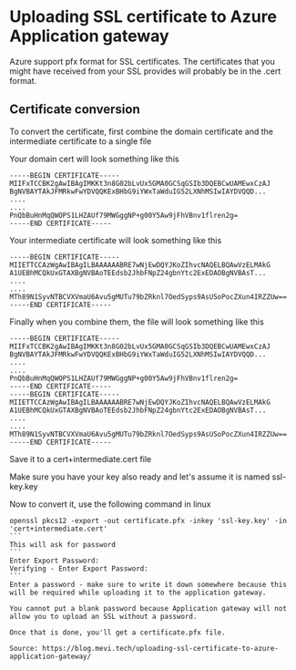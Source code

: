 # Uploading SSL certificate to Azure Application gateway

Azure support pfx format for SSL certificates. The certificates that you might have received from your SSL provides will probably be in the .cert format.

## Certificate conversion
To convert the certificate, first combine the domain certificate and the intermediate certificate to a single file

Your domain cert will look something like this

```
-----BEGIN CERTIFICATE-----
MIIFxTCCBK2gAwIBAgIMKKt3n8G02bLvUx5GMA0GCSqGSIb3DQEBCwUAMEwxCzAJ
BgNVBAYTAkJFMRkwFwYDVQQKExBHbG9iYWxTaWduIG52LXNhMSIwIAYDVQQD...
....
....
PnQbBuHnMqQWOPS1LHZAUf79MWGggNP+g00Y5Aw9jFhVBnv1flren2g=
-----END CERTIFICATE-----
```
Your intermediate certificate will look something like this
```
-----BEGIN CERTIFICATE-----
MIIETTCCAzWgAwIBAgILBAAAAAABRE7wNjEwDQYJKoZIhvcNAQELBQAwVzELMAkG
A1UEBhMCQkUxGTAXBgNVBAoTEEdsb2JhbFNpZ24gbnYtc2ExEDAOBgNVBAsT...
....
....
MTh89N1SyvNTBCVXVmaU6Avu5gMUTu79bZRknl7OedSyps9AsUSoPocZXun4IRZZUw==
-----END CERTIFICATE-----
```
Finally when you combine them, the file will look something like this
```
-----BEGIN CERTIFICATE-----
MIIFxTCCBK2gAwIBAgIMKKt3n8G02bLvUx5GMA0GCSqGSIb3DQEBCwUAMEwxCzAJ
BgNVBAYTAkJFMRkwFwYDVQQKExBHbG9iYWxTaWduIG52LXNhMSIwIAYDVQQD...
....
....
PnQbBuHnMqQWOPS1LHZAUf79MWGggNP+g00Y5Aw9jFhVBnv1flren2g=
-----END CERTIFICATE-----
-----BEGIN CERTIFICATE-----
MIIETTCCAzWgAwIBAgILBAAAAAABRE7wNjEwDQYJKoZIhvcNAQELBQAwVzELMAkG
A1UEBhMCQkUxGTAXBgNVBAoTEEdsb2JhbFNpZ24gbnYtc2ExEDAOBgNVBAsT...
....
....
MTh89N1SyvNTBCVXVmaU6Avu5gMUTu79bZRknl7OedSyps9AsUSoPocZXun4IRZZUw==
-----END CERTIFICATE-----
```
Save it to a cert+intermediate.cert file

Make sure you have your key also ready and let's assume it is named ssl-key.key

Now to convert it, use the following command in linux
````
openssl pkcs12 -export -out certificate.pfx -inkey 'ssl-key.key' -in 'cert+intermediate.cert'
```
This will ask for password
```
Enter Export Password:
Verifying - Enter Export Password:
```
Enter a password - make sure to write it down somewhere because this will be required while uploading it to the application gateway.

You cannot put a blank password because Application gateway will not allow you to upload an SSL without a password.

Once that is done, you'll get a certificate.pfx file.

Source: https://blog.mevi.tech/uploading-ssl-certificate-to-azure-application-gateway/